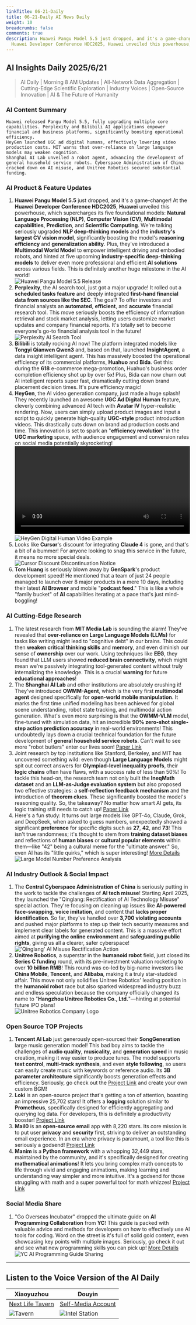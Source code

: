 ```yaml
---
linkTitle: 06-21-Daily
title: 06-21-Daily AI News Daily
weight: 10
breadcrumbs: false
comments: true
description: Huawei Pangu Model 5.5 just dropped, and it's a game-changer! At the
  Huawei Developer Conference HDC2025, Huawei unveiled this powerhouse, which supercharges...
---
```

## AI Insights Daily 2025/6/21

> AI Daily | Morning 8 AM Updates | All-Network Data Aggregation | Cutting-Edge Scientific Exploration | Industry Voices | Open-Source Innovation | AI & The Future of Humanity

### **AI Content Summary**

```
Huawei released Pangu Model 5.5, fully upgrading multiple core capabilities. Perplexity and Bilibili AI applications empower financial and business platforms, significantly boosting operational efficiency.
HeyGen launched UGC ad digital humans, effectively lowering video production costs. MIT warns that over-reliance on large language models may weaken cognition.
Shanghai AI Lab unveiled a robot agent, advancing the development of general household service robots. Cyberspace Administration of China cracked down on AI misuse, and Unitree Robotics secured substantial funding.
```

### **AI Product & Feature Updates**
1.  **Huawei Pangu Model 5.5** just dropped, and it's a game-changer! At the **Huawei Developer Conference HDC2025**, **Huawei** unveiled this powerhouse, which supercharges its five foundational models: **Natural Language Processing (NLP)**, **Computer Vision (CV)**, **Multimodal capabilities**, **Prediction**, and **Scientific Computing**. We're talking seriously upgraded **NLP deep-thinking models** and the **industry's largest CV vision model**, significantly boosting the model's **reasoning efficiency** and **generalization ability**. Plus, they've introduced a **Multimodal World Model** to empower intelligent driving and embodied robots, and hinted at five upcoming **industry-specific deep-thinking models** to deliver even more professional and efficient **AI solutions** across various fields. This is definitely another huge milestone in the AI world!
    <br/> ![Huawei Pangu Model 5.5 Release](https://cdn.jsdmirror.com/gh/justlovemaki/imagehub@main/images/2025/07/news_01k024747ffv5rm9z0ffk878gq.avif) <br/>
2.  **Perplexity**, the AI search tool, just got a major upgrade! It rolled out a **scheduled tasks feature** and deeply integrated **first-hand financial data from sources like the SEC**. The goal? To offer investors and financial analysts an **automated**, **efficient**, and **accurate** financial research tool. This move seriously boosts the efficiency of information retrieval and stock market analysis, letting users customize market updates and company financial reports. It's totally set to become everyone's go-to financial analysis tool in the future!
    <br/> ![Perplexity AI Search Tool](https://cdn.jsdmirror.com/gh/justlovemaki/imagehub@main/images/2025/07/news_01k0247970exn9a9tgy6gas8ap.avif "perplexity") <br/>
3.  **Bilibili** is totally rocking AI now! The platform integrated models like **Tongyi Qianwen Qwen3** and, based on that, launched **InsightAgent**, a data insight intelligent agent. This has massively boosted the operational efficiency of its commercial platforms, **Huahuo** and **Bida**. Get this: during the **618** e-commerce mega-promotion, Huahuo's business order completion efficiency shot up by over 5x! Plus, Bida can now churn out AI intelligent reports super fast, dramatically cutting down brand placement decision times. It's pure efficiency magic!
4.  **HeyGen**, the AI video generation company, just made a huge splash! They recently launched an awesome **UGC Ad Digital Human** feature, cleverly combining advanced AI tech with **Avatar IV** hyper-realistic rendering. Now, users can simply upload product images and input a script to quickly generate high-quality **UGC-style** product introduction videos. This drastically cuts down on brand ad production costs and time. This innovation is set to spark an "**efficiency revolution**" in the **UGC marketing** space, with audience engagement and conversion rates on social media potentially skyrocketing!
    <video src="https://cdn.jsdmirror.com/gh/justlovemaki/imagehub@main/images/2025/07/news_01k0247rjrffarnbt8zanz8z5m.mp4" controls="controls" width="100%"></video> <br/> ![HeyGen Digital Human Video Example](https://cdn.jsdmirror.com/gh/justlovemaki/imagehub@main/images/2025/07/news_01k0247zzvfqe8bpzytxa009b7.avif) <br/>
5.  Looks like **Cursor**'s discount for integrating **Claude 4** is gone, and that's a bit of a bummer! For anyone looking to snag this service in the future, it means no more special deals.
    <br/> ![Cursor Discount Discontinuation Notice](https://cdnv2.ruguoapp.com/FpogNLsOUMuY8J4tzSXREzqXe5qAv3.png) <br/>
6.  **Tom Huang** is seriously blown away by **GenSpark**'s product development speed! He mentioned that a team of just 24 people managed to launch over 8 major products in a mere 10 days, including their latest **AI Browser** and mobile "**podcast feed**." This is like a whole "family bucket" of **AI** capabilities iterating at a pace that's just mind-boggling!

### **AI Cutting-Edge Research**
1.  The latest research from **MIT Media Lab** is sounding the alarm! They've revealed that **over-reliance on Large Language Models (LLMs)** for tasks like writing might lead to "cognitive debt" in our brains. This could then **weaken critical thinking skills** and **memory**, and even diminish our sense of **ownership** over our work. Using techniques like **EEG**, they found that LLM users showed **reduced brain connectivity**, which might mean we're passively integrating tool-generated content without truly internalizing the knowledge. This is a crucial **warning** for future **educational approaches**!
2.  The **Shanghai AI Lab** and other institutions are absolutely crushing it! They've introduced **OWMM-Agent**, which is the very first **multimodal agent** designed specifically for **open-world mobile manipulation**. It marks the first time unified modeling has been achieved for global scene understanding, robot state tracking, and multimodal action generation. What's even more surprising is that the **OWMM-VLM** model, fine-tuned with simulation data, hit an incredible **90% zero-shot single-step action prediction accuracy** in real-world environments! This undoubtedly lays down a crucial technical foundation for the future development of **general household service robots**. Can't wait to see more "robot butlers" enter our lives soon! [Paper Link](https://arxiv.org/pdf/2506.04217)
3.  Joint research by top institutions like Stanford, Berkeley, and MIT has uncovered something wild: even though **Large Language Models** might spit out correct answers for **Olympiad-level inequality proofs**, their **logic chains** often have flaws, with a success rate of less than 50%! To tackle this head-on, the research team not only built the **IneqMath dataset** and an **LLM-as-Judge evaluation system** but also proposed two effective strategies: a **self-reflection feedback mechanism** and the introduction of **theorem clues**. These significantly boosted the model's reasoning quality. So, the takeaway? No matter how smart AI gets, its logic training still needs to catch up! [Paper Link](https://arxiv.org/abs/2506.07927)
4.  Here's a fun study: It turns out large models like GPT-4o, Claude, Grok, and DeepSeek, when asked to guess numbers, unexpectedly showed a significant **preference** for specific digits such as **27**, **42**, and **73**! This isn't true randomness; it's thought to stem from **training dataset biases** and reflections of **human biases** or **cultural popular elements** within them—like "42" being a cultural meme for the "ultimate answer." So, even AI has its "little quirks," which is super interesting! [More Details](https://www.jiqizhixin.com/articles/2025-06-19-4)
    <br/> ![Large Model Number Preference Analysis](https://cdn.jsdmirror.com/gh/justlovemaki/imagehub@main/images/2025/07/news_01k02576sbee7878hqz7z364t0.avif) <br/>

### **AI Industry Outlook & Social Impact**
1.  The **Central Cyberspace Administration of China** is seriously putting in the work to tackle the challenges of **AI tech misuse**! Starting April 2025, they launched the "Qinglang: Rectification of AI Technology Misuse" special action. They're focusing on cleaning up issues like **AI-powered face-swapping**, **voice imitation**, and content that **lacks proper identification**. So far, they've handled over **3,700 violating accounts** and pushed major platforms to step up their tech security measures and implement clear labels for generated content. This is a massive effort aimed at **purifying the online environment** and **safeguarding public rights**, giving us all a clearer, safer cyberspace!
    <br/> !['Qinglang' AI Misuse Rectification Action](https://cdn.jsdmirror.com/gh/justlovemaki/imagehub@main/images/2025/07/news_01k0257875e94bwedwyq7jfxgm.avif) <br/>
2.  **Unitree Robotics**, a superstar in the **humanoid robot** field, just closed its **Series C funding** round, with its pre-investment valuation rocketing to over **10 billion RMB**! This round was co-led by big-name investors like **China Mobile**, **Tencent**, and **Alibaba**, making it a truly star-studded affair. This move not only solidifies Unitree Robotics' leading position in the **humanoid robot** race but also sparked widespread industry buzz and endless speculation because the company officially changed its name to "**Hangzhou Unitree Robotics Co., Ltd.**"—hinting at potential future IPO plans!
    <br/> ![Unitree Robotics Company Logo](https://cdn.jsdmirror.com/gh/justlovemaki/imagehub@main/images/2025/07/news_01k0248jx8fpqb5fd3x0d280xe.avif) <br/>

### **Open Source TOP Projects**
1.  **Tencent AI Lab** just generously open-sourced their **SongGeneration** large music generation model! This bad boy aims to tackle the challenges of **audio quality**, **musicality**, and **generation speed** in music creation, making it way easier to produce tunes. The model supports **text control**, **multi-track synthesis**, and even **style following**, so users can easily create music with keywords or reference audio. Its **3B parameter architecture** significantly boosts generation effects and efficiency. Seriously, go check out the [Project Link](https://huggingface.co/spaces/tencent/SongGeneration) and create your own custom BGM!
2.  **Loki** is an open-source project that's getting a ton of attention, boasting an impressive 25,702 stars! It offers a **logging** solution similar to **Prometheus**, specifically designed for efficiently aggregating and querying log data. For developers, this is definitely a productivity booster! [Project Link](https://github.com/grafana/loki)
3.  **Mail0** is an **open-source email** app with 8,220 stars. Its core mission is to put user **privacy** and **security** first, striving to deliver an outstanding email experience. In an era where privacy is paramount, a tool like this is seriously a godsend! [Project Link](https://github.com/Mail-0/Zero)
4.  **Manim** is a **Python framework** with a whopping 32,449 stars, maintained by the community, and it's specifically designed for creating **mathematical animations**! It lets you bring complex math concepts to life through vivid and engaging animations, making learning and understanding way simpler and more intuitive. It's a godsend for those struggling with math and a super powerful tool for math whizzes! [Project Link](https://github.com/ManimCommunity/manim)

### **Social Media Share**
1.  "Go Overseas Incubator" dropped the ultimate guide on **AI Programming Collaboration** from **YC**! This guide is packed with valuable advice and methods for developers on how to effectively use AI tools for coding. Word on the street is it's full of solid gold content, even showcasing key points with multiple images. Seriously, go check it out and see what new programming skills you can pick up! [More Details](https://m.okjike.com/originalPosts/685542eab7f4ddcfdfeb7dbd)
    <br/> ![YC AI Programming Guide Sharing](https://cdnv2.ruguoapp.com/FttUOjGObxfxYd8aLICxVEoESScCv3.png) <br/>

---

## **Listen to the Voice Version of the AI Daily**

| **Xiaoyuzhou** | **Douyin** |
| --- | --- |
| [Next Life Tavern](https://www.xiaoyuzhoufm.com/podcast/683c62b7c1ca9cf575a5030e) | [Self-Media Account](https://www.douyin.com/user/MS4wLjABAAAAwpwqPQlu38sO38VyWgw9ZjDEnN4bMR5j8x111UxpseHR9DpB6-CveI5KRXOWuFwG)|
| ![Tavern](https://cdn.jsdmirror.com/gh/justlovemaki/imagehub@main/logo/f959f7984e9163fc50d3941d79a7f262.md.png) | ![Intel Station](https://cdn.jsdmirror.com/gh/justlovemaki/imagehub@main/logo/7fc30805eeb831e1e2baa3a240683ca3.md.png) |